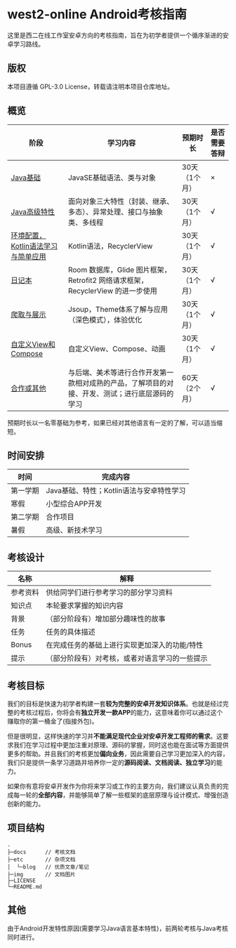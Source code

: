 # west2-online Android考核指南

这里是西二在线工作室安卓方向的考核指南，旨在为初学者提供一个循序渐进的安卓学习路线。

## 版权

本项目遵循 GPL-3.0 License，转载请注明本项目仓库地址。

## 概览

| 阶段                                       | 学习内容                                                       | 预期时长        | 是否需要答辩 |
| ------------------------------------------ | ------------------------------------------------------------- | --------------- |-------------|
| [Java基础](https://github.com/west2-online/learn-java/blob/main/docs/1-基础语法.md)| JavaSE基础语法、类与对象 | 30天（1个月）   | ×           |
| [Java高级特性](https://github.com/west2-online/learn-java/blob/main/docs/2-高级特性.md)| 面向对象三大特性（封装、继承、多态）、异常处理、接口与抽象类、多线程 | 30天（1个月）   | √           |
| [环境配置，Kotlin语法学习与简单应用](docs/3-环境配置，语法学习与简单应用.md) | Kotlin语法，RecyclerView          | 30天（1个月）   | √           |
| [日记本](docs/4-日记本.md) | Room 数据库，Glide 图片框架，Retrofit2 网络请求框架，RecyclerView 的进一步使用     | 30天（1个月）   | √           |
| [爬取与展示](docs/5-爬取与展示.md) | Jsoup，Theme体系了解与应用（深色模式），体验优化                            | 30天（1个月）   | √           |
| [自定义View和Compose](docs/6-自定义View和Compose.md) | 自定义View、Compose、动画                              | 30天（1个月）   | √           |
| [合作或其他](7-合作或其他.md) | 与后端、美术等进行合作开发第一款相对成熟的产品，了解项目的对接、开发、测试；进行底层源码的学习 | 60天（2个月） | √    |

预期时长以一名零基础为参考，如果已经对其他语言有一定的了解，可以适当缩短。


## 时间安排

| 时间     | 完成内容                             |
| -------- | ------------------------------------ |
| 第一学期 | Java基础、特性；Kotlin语法与安卓特性学习 |
| 寒假     | 小型综合APP开发                      |
| 第二学期 | 合作项目                             |
| 暑假     | 高级、新技术学习                     |

## 考核设计

| 名称     | 解释                                         |
| -------- | ------------------------------------------- |
| 参考资料 | 供给同学们进行参考学习的部分学习资料            |
| 知识点   | 本轮要求掌握的知识内容                         |
| 背景     | （部分阶段有）增加部分趣味性的故事              |
| 任务     | 任务的具体描述                                |
| Bonus    | 在完成任务的基础上进行实现更加深入的功能/特性   |
| 提示     | （部分阶段有）对考核，或者对语言学习的一些提示   |

## 考核目标

我们的目标是快速为初学者构建一套**较为完整的安卓开发知识体系**。也就是经过完整的考核过程后，你将会有**独立开发一款APP**的能力，这意味着你可以通过这个赚取你的第一桶金了(指接外包)。

但是很明显，这样快速的学习并**不能满足现代企业对安卓开发工程师的需求**。这要求我们在学习过程中更加注重对原理、源码的掌握，同时这也能在面试等方面提供更多的帮助。并且我们的考核更加**偏向业务**，因此需要自己学习更加深入的内容，我们只是提供一条学习道路并培养你一定的**源码阅读、文档阅读、独立学习**的能力。

如果你有意将安卓开发作为你将来学习或工作的主要方向，我们建议认真负责的完成每一轮的**全部内容**，并能够简单了解一些框架的底层原理与设计模式、增强创造创新的能力。

## 项目结构

~~~shell
.
├─docs		// 考核文档
├─etc		// 杂项文档
│  └─blog	// 优质文章/笔记
├─img		// 文档图片
├─LICENSE
└─README.md
~~~



## 其他

由于Android开发特性原因(需要学习Java语言基本特性)，前两轮考核与Java考核同时进行。
